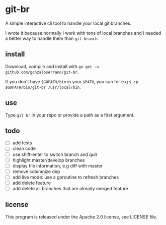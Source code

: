 # git-br

A simple interactive cli tool to handle your local git branches.

I wrote it because normally I work with tons of local branches and I needed a better way to handle them than `git branch`.

## install

Download, compile and install with `go get -u github.com/gonzaloserrano/git-br`.

If you don't have `$GOPATH/bin` in your `$PATH`, you can for e.g `$ cp $GOPATH/bin/git-br /usr/local/bin`.

## use

Type `git br` in your repo or provide a path as a first argument.

## todo

- [ ] add tests
- [ ] clean code
- [ ] use shift-enter to switch branch and quit
- [ ] highlight master/develop branches
- [ ] display file information, e.g diff with master
- [ ] remove columnize dep
- [ ] add live mode: use a goroutine to refresh branches
- [ ] add delete feature
- [ ] add delete all branches that are already merged feature

## license

This program is released under the Apache 2.0 license, see LICENSE file.
